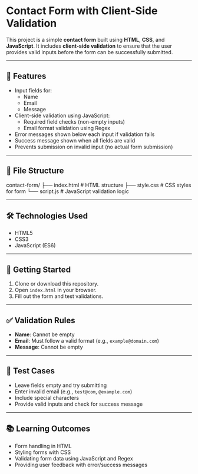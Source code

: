 # Contact Form with Client-Side Validation

This project is a simple **contact form** built using **HTML**, **CSS**, and **JavaScript**. It includes **client-side validation** to ensure that the user provides valid inputs before the form can be successfully submitted.

---

## 📌 Features

- Input fields for:
  - Name
  - Email
  - Message
- Client-side validation using JavaScript:
  - Required field checks (non-empty inputs)
  - Email format validation using Regex
- Error messages shown below each input if validation fails
- Success message shown when all fields are valid
- Prevents submission on invalid input (no actual form submission)

---

## 📁 File Structure

contact-form/
├── index.html # HTML structure
├── style.css # CSS styles for form
└── script.js # JavaScript validation logic


---

## 🛠️ Technologies Used

- HTML5
- CSS3
- JavaScript (ES6)

---

## 🚀 Getting Started

1. Clone or download this repository.
2. Open `index.html` in your browser.
3. Fill out the form and test validations.

---

## ✅ Validation Rules

- **Name**: Cannot be empty
- **Email**: Must follow a valid format (e.g., `example@domain.com`)
- **Message**: Cannot be empty

---

## 🧪 Test Cases

- Leave fields empty and try submitting
- Enter invalid email (e.g., `test@com`, `@example.com`)
- Include special characters
- Provide valid inputs and check for success message

---

## 📚 Learning Outcomes

- Form handling in HTML
- Styling forms with CSS
- Validating form data using JavaScript and Regex
- Providing user feedback with error/success messages


